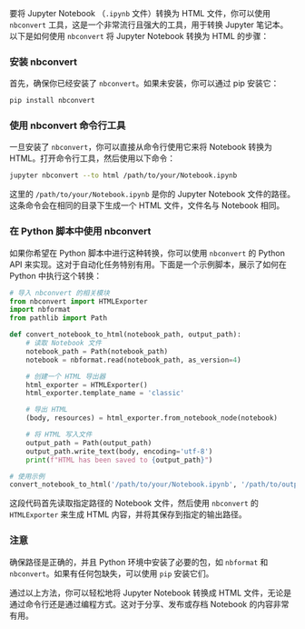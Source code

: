 要将 Jupyter Notebook （`.ipynb` 文件）转换为 HTML 文件，你可以使用 `nbconvert` 工具，这是一个非常流行且强大的工具，用于转换 Jupyter 笔记本。以下是如何使用 `nbconvert` 将 Jupyter Notebook 转换为 HTML 的步骤：

### 安装 nbconvert
首先，确保你已经安装了 `nbconvert`。如果未安装，你可以通过 pip 安装它：

```bash
pip install nbconvert
```

### 使用 nbconvert 命令行工具
一旦安装了 `nbconvert`，你可以直接从命令行使用它来将 Notebook 转换为 HTML。打开命令行工具，然后使用以下命令：

```bash
jupyter nbconvert --to html /path/to/your/Notebook.ipynb
```

这里的 `/path/to/your/Notebook.ipynb` 是你的 Jupyter Notebook 文件的路径。这条命令会在相同的目录下生成一个 HTML 文件，文件名与 Notebook 相同。

### 在 Python 脚本中使用 nbconvert
如果你希望在 Python 脚本中进行这种转换，你可以使用 `nbconvert` 的 Python API 来实现。这对于自动化任务特别有用。下面是一个示例脚本，展示了如何在 Python 中执行这个转换：

```python
# 导入 nbconvert 的相关模块
from nbconvert import HTMLExporter
import nbformat
from pathlib import Path

def convert_notebook_to_html(notebook_path, output_path):
    # 读取 Notebook 文件
    notebook_path = Path(notebook_path)
    notebook = nbformat.read(notebook_path, as_version=4)

    # 创建一个 HTML 导出器
    html_exporter = HTMLExporter()
    html_exporter.template_name = 'classic'

    # 导出 HTML
    (body, resources) = html_exporter.from_notebook_node(notebook)

    # 将 HTML 写入文件
    output_path = Path(output_path)
    output_path.write_text(body, encoding='utf-8')
    print(f"HTML has been saved to {output_path}")

# 使用示例
convert_notebook_to_html('/path/to/your/Notebook.ipynb', '/path/to/output/Notebook.html')
```

这段代码首先读取指定路径的 Notebook 文件，然后使用 `nbconvert` 的 `HTMLExporter` 来生成 HTML 内容，并将其保存到指定的输出路径。

### 注意
确保路径是正确的，并且 Python 环境中安装了必要的包，如 `nbformat` 和 `nbconvert`。如果有任何包缺失，可以使用 `pip` 安装它们。

通过以上方法，你可以轻松地将 Jupyter Notebook 转换成 HTML 文件，无论是通过命令行还是通过编程方式。这对于分享、发布或存档 Notebook 的内容非常有用。
